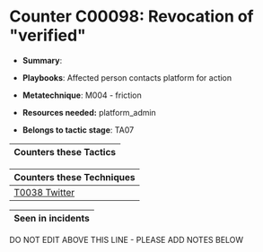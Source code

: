 # Counter C00098: Revocation of "verified"

* **Summary**: 

* **Playbooks**: Affected person contacts platform for action

* **Metatechnique**: M004 - friction

* **Resources needed:** platform_admin

* **Belongs to tactic stage**: TA07


| Counters these Tactics |
| ---------------------- |



| Counters these Techniques |
| ------------------------- |
| [T0038 Twitter](../techniques/T0038.md) |



| Seen in incidents |
| ----------------- |


DO NOT EDIT ABOVE THIS LINE - PLEASE ADD NOTES BELOW